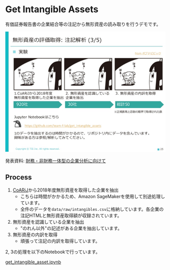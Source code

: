 # Get Intangible Assets

有価証券報告書の企業結合等の注記から無形資産の読み取りを行うデモです。

![analysis.jpg](./doc/analysis.jpg)

発表資料: [財務・非財務一体型の企業分析に向けて](https://www.slideshare.net/takahirokubo7792/ss-230730283)

## Process

1. [CoARiJ](https://github.com/chakki-works/CoARiJ)から2018年度無形資産を取得した企業を抽出
    * こちらは時間がかかるため、Amazon SageMakerを使用して別途処理しています。
    * 全件のデータを`data/raw/intangibles.csv`に格納しています。各企業の注記HTMLと無形資産取得額が収録されています。
2. 無形資産を認識している企業を抽出
    * "のれん以外"の記述がある企業を抽出しています。
3. 無形資産の内訳を取得
    * 頑張って注記の内訳を取得しています。

2, 3の処理を以下のNotebookで行っています。

[get_intangible_asset.ipynb](https://github.com/team-f-lab/get_intangible_assets/blob/master/notebook/get_intangible_asset.ipynb)
